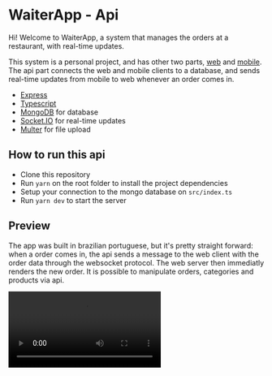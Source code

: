 # WaiterApp - Api

Hi! Welcome to WaiterApp, a system that manages the orders at a restaurant, with real-time updates.

This system is a personal project, and has other two parts, [web](https://github.com/wgsquayson/waiterapp-web) and [mobile](https://github.com/wgsquayson/waiterapp-mobile). The api part connects the web and mobile clients to a database, and sends real-time updates from mobile to web whenever an order comes in.

- [Express](https://expressjs.com)
- [Typescript](https://www.typescriptlang.org)
- [MongoDB](https://www.mongodb.com) for database
- [Socket.IO](https://socket.io) for real-time updates
- [Multer](https://www.npmjs.com/package/multer) for file upload

## How to run this api

- Clone this repository
- Run `yarn` on the root folder to install the project dependencies
- Setup your connection to the mongo database on `src/index.ts`
- Run `yarn dev` to start the server

## Preview

The app was built in brazilian portuguese, but it's pretty straight forward: when a order comes in, the api sends a message to the web client with the order data through the websocket protocol. The web server then immediatly renders the new order. It is possible to manipulate orders, categories and products via api.

<video src="https://github.com/wgsquayson/waiterapp-web/assets/43099794/e4f2f58e-e02d-4115-b6a5-677b902232de" /> 




